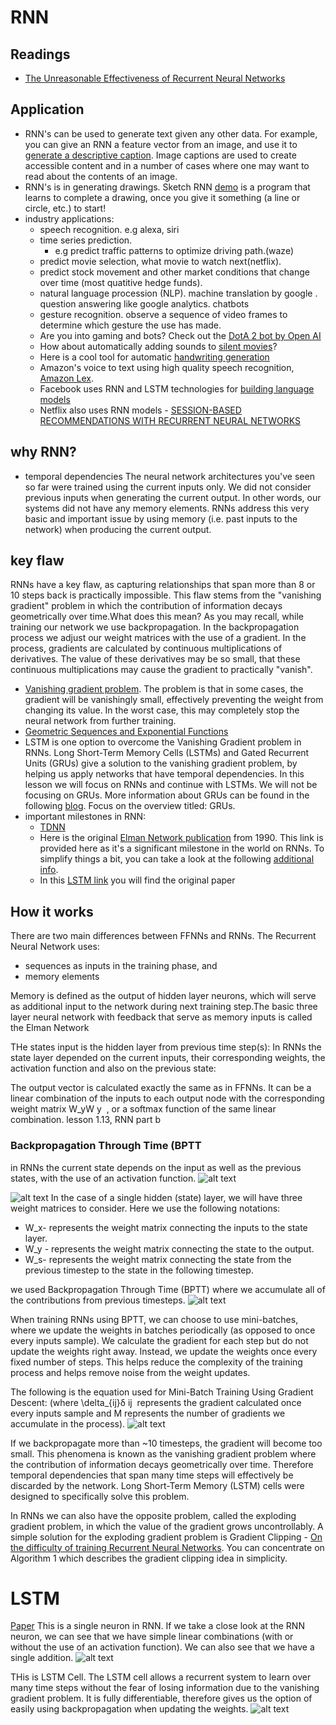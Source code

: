 # RNN
## Readings

- [The Unreasonable Effectiveness of Recurrent Neural Networks](http://karpathy.github.io/2015/05/21/rnn-effectiveness/)

## Application
- RNN's can be used to generate text given any other data. For example, you can give an RNN a feature vector from an image, and use it to [generate a descriptive caption](https://github.com/yunjey/pytorch-tutorial/tree/master/tutorials/03-advanced/image_captioning). Image captions are used to create accessible content and in a number of cases where one may want to read about the contents of an image.
- RNN's is in generating drawings. Sketch RNN [demo](https://magenta.tensorflow.org/assets/sketch_rnn_demo/index.html) is a program that learns to complete a drawing, once you give it something (a line or circle, etc.) to start!
- industry applications:
  - speech recognition. e.g alexa, siri
  - time series prediction.
    - e.g predict traffic patterns to optimize driving path.(waze)
  - predict movie selection, what movie to watch next(netflix).
  - predict stock movement and other market conditions that change over time (most quatitive hedge funds).
  - natural language procession (NLP). machine translation by google .  question answering like google analytics. chatbots
  - gesture recognition. observe a sequence of video frames to determine which gesture the use has made.
  - Are you into gaming and bots? Check out the [DotA 2 bot by Open AI](https://openai.com/blog/dota-2/)
  - How about automatically adding sounds to [silent movies](https://www.youtube.com/watch?time_continue=1&v=0FW99AQmMc8)?
  - Here is a cool tool for automatic [handwriting generation](http://www.cs.toronto.edu/~graves/handwriting.cgi?text=My+name+is+Luka&style=&bias=0.15&samples=3)
  - Amazon's voice to text using high quality speech recognition, [Amazon Lex](https://aws.amazon.com/lex/faqs/).
  - Facebook uses RNN and LSTM technologies for [building language models](https://engineering.fb.com/ml-applications/building-an-efficient-neural-language-model-over-a-billion-words/)
  - Netflix also uses RNN models - [SESSION-BASED RECOMMENDATIONS WITH RECURRENT NEURAL NETWORKS](https://arxiv.org/pdf/1511.06939.pdf)


## why RNN?
- temporal dependencies
The neural network architectures you've seen so far were trained using the current inputs only. We did not consider previous inputs when generating the current output. In other words, our systems did not have any memory elements. RNNs address this very basic and important issue by using memory (i.e. past inputs to the network) when producing the current output.

## key flaw
RNNs have a key flaw, as capturing relationships that span more than 8 or 10 steps back is practically impossible. This flaw stems from the "vanishing gradient" problem in which the contribution of information decays geometrically over time.What does this mean?
As you may recall, while training our network we use backpropagation. In the backpropagation process we adjust our weight matrices with the use of a gradient. In the process, gradients are calculated by continuous multiplications of derivatives. The value of these derivatives may be so small, that these continuous multiplications may cause the gradient to practically "vanish".
- [Vanishing gradient problem](https://en.wikipedia.org/wiki/Vanishing_gradient_problem). The problem is that in some cases, the gradient will be vanishingly small, effectively preventing the weight from changing its value. In the worst case, this may completely stop the neural network from further training.
- [Geometric Sequences and Exponential Functions](https://socratic.org/algebra/exponents-and-exponential-functions/geometric-sequences-and-exponential-functions)
- LSTM is one option to overcome the Vanishing Gradient problem in RNNs.  Long Short-Term Memory Cells (LSTMs) and Gated Recurrent Units (GRUs) give a solution to the vanishing gradient problem, by helping us apply networks that have temporal dependencies. In this lesson we will focus on RNNs and continue with LSTMs. We will not be focusing on GRUs. More information about GRUs can be found in the following [blog](https://deeplearning4j.org/). Focus on the overview titled: GRUs.
- important milestones in RNN:
  - [TDNN](https://en.wikipedia.org/wiki/Time_delay_neural_network)
  - Here is the original [Elman Network publication](https://onlinelibrary.wiley.com/doi/abs/10.1207/s15516709cog1402_1) from 1990. This link is provided here as it's a significant milestone in the world on RNNs. To simplify things a bit, you can take a look at the following [additional info](https://en.wikipedia.org/wiki/Recurrent_neural_network#Elman_networks_and_Jordan_networks).
  - In this [LSTM link](http://www.bioinf.jku.at/publications/older/2604.pdf) you will find the original paper

## How it works
There are two main differences between FFNNs and RNNs. The Recurrent Neural Network uses:
- sequences as inputs in the training phase, and
- memory elements

Memory is defined as the output of hidden layer neurons, which will serve as additional input to the network during next training step.The basic three layer neural network with feedback that serve as memory inputs is called the Elman Network

THe states input is the hidden layer from previous time step(s):
In RNNs the state layer depended on the current inputs, their corresponding weights, the activation function and also on the previous state:


The output vector is calculated exactly the same as in FFNNs. It can be a linear combination of the inputs to each output node with the corresponding weight matrix W_yW
y
​	 , or a softmax function of the same linear combination.
lesson 1.13, RNN part b

### Backpropagation Through Time (BPTT

  in RNNs the current state depends on the input as well as the previous states, with the use of an activation function.
  ![alt text](./images/rnn_state_layer.png "RNN model illustration")


![alt text](./images/rnn.png "RNN model illustration")
In the case of a single hidden (state) layer, we will have three weight matrices to consider. Here we use the following notations:

- W_x- represents the weight matrix connecting the inputs to the state layer.
- W_y - represents the weight matrix connecting the state to the output.
- W_s- represents the weight matrix connecting the state from the previous timestep to the state in the following timestep.



we used Backpropagation Through Time (BPTT) where we accumulate all of the contributions from previous timesteps.
![alt text](./images/rnn_equation.png "RNN model illustration")


When training RNNs using BPTT, we can choose to use mini-batches, where we update the weights in batches periodically (as opposed to once every inputs sample). We calculate the gradient for each step but do not update the weights right away. Instead, we update the weights once every fixed number of steps. This helps reduce the complexity of the training process and helps remove noise from the weight updates.

The following is the equation used for Mini-Batch Training Using Gradient Descent: (where \delta_{ij}δ
ij
​	  represents the gradient calculated once every inputs sample and M represents the number of gradients we accumulate in the process).
![alt text](./images/rnn_mini.png "RNN model illustration")


If we backpropagate more than ~10 timesteps, the gradient will become too small. This phenomena is known as the vanishing gradient problem where the contribution of information decays geometrically over time. Therefore temporal dependencies that span many time steps will effectively be discarded by the network. Long Short-Term Memory (LSTM) cells were designed to specifically solve this problem.

In RNNs we can also have the opposite problem, called the exploding gradient problem, in which the value of the gradient grows uncontrollably. A simple solution for the exploding gradient problem is Gradient Clipping - [On the difficulty of training Recurrent Neural Networks](https://arxiv.org/abs/1211.5063). You can concentrate on Algorithm 1 which describes the gradient clipping idea in simplicity.

# LSTM
[Paper](http://www.bioinf.jku.at/publications/older/2604.pdf)
This is a single neuron in RNN.
If we take a close look at the RNN neuron, we can see that we have simple linear combinations (with or without the use of an activation function). We can also see that we have a single addition.
![alt text](./images/rnn_neuron.png "RNN neuron")

THis is LSTM Cell. The LSTM cell allows a recurrent system to learn over many time steps without the fear of losing information due to the vanishing gradient problem. It is fully differentiable, therefore gives us the option of easily using backpropagation when updating the weights.
![alt text](./images/lstm_cell.png "RNN neuron")
